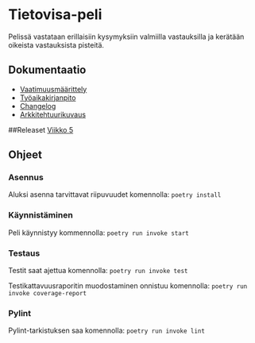 # Tietovisa-peli
Pelissä vastataan erillaisiin kysymyksiin valmiilla vastauksilla ja kerätään oikeista vastauksista pisteitä.

## Dokumentaatio
- [Vaatimuusmäärittely](https://github.com/ttuukka/ot-harjoitustyo/blob/master/dokumentaatio/vaatimusmaarittely.md)
- [Työaikakirjanpito](https://github.com/ttuukka/ot-harjoitustyo/blob/master/dokumentaatio/tuntikirjanpito.md)
- [Changelog](https://github.com/ttuukka/ot-harjoitustyo/blob/master/dokumentaatio/changelog.md)
- [Arkkitehtuurikuvaus](https://github.com/ttuukka/ot-harjoitustyo/blob/master/dokumentaatio/arkkitehtuuri.md)

##Releaset
[Viikko 5](https://github.com/ttuukka/ot-harjoitustyo/releases/tag/viikko5)
## Ohjeet

### Asennus
Aluksi asenna tarvittavat riipuvuudet komennolla:
`poetry install`

### Käynnistäminen
Peli käynnistyy kommennolla:
`poetry run invoke start`

### Testaus
Testit saat ajettua komennolla:
`poetry run invoke test`

Testikattavuusraporitin muodostaminen onnistuu komennolla:
`poetry run invoke coverage-report`

### Pylint
Pylint-tarkistuksen saa komennolla:
`poetry run invoke lint`

